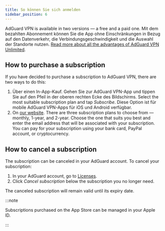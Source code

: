 ```yaml
---
title: So können Sie sich anmelden
sidebar_position: 6
---
```


AdGuard VPN is available in two versions — a free and a paid one. Mit dem bezahlten Abonnement können Sie die App ohne Einschränkungen in Bezug auf den Datenverkehr, die Verbindungsgeschwindigkeit und die Auswahl der Standorte nutzen. [Read more about all the advantages of AdGuard VPN Unlimited](/general/free-vs-unlimited).

## How to purchase a subscription

If you have decided to purchase a subscription to AdGuard VPN, there are two ways to do this:

1. Über einen In-App-Kauf. Gehen Sie zur AdGuard VPN-App und tippen Sie auf den Pfeil in der oberen rechten Ecke des Bildschirms. Select the most suitable subscription plan and tap *Subscribe*. Diese Option ist für mobile AdGuard VPN-Apps für iOS und Android verfügbar.
2. On [our website](https://adguard-vpn.com/license.html). There are three subscription plans to choose from — monthly, 1-year, and 2-year. Choose the one that suits you best and enter the email address that will be associated with your subscription. You can pay for your subscription using your bank card, PayPal account, or cryptocurrency.

## How to cancel a subscription

The subscription can be canceled in your AdGuard account. To cancel your subscription:

 1. In your AdGuard account, go to [Licenses](https://my.adguard.com/account/licenses).
 1. Click *Cancel subscription* below the subscription you no longer need.

The canceled subscription will remain valid until its expiry date.

:::note

Subscriptions purchased on the App Store can be managed in your Apple ID.

:::
